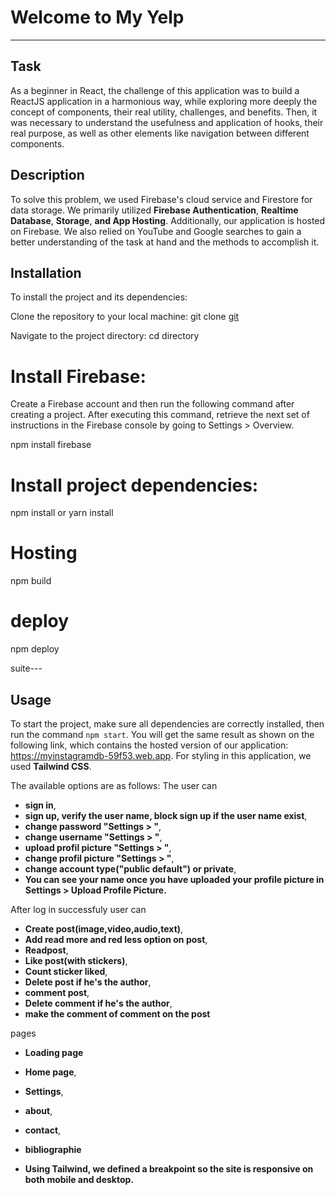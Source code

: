 # Welcome to My Yelp

---

## Task

As a beginner in React, the challenge of this application was to build a ReactJS application in a harmonious way, while exploring more deeply the concept of components, their real utility, challenges, and benefits. Then, it was necessary to understand the usefulness and application of hooks, their real purpose, as well as other elements like navigation between different components.

## Description

To solve this problem, we used Firebase's cloud service and Firestore for data storage. We primarily utilized **Firebase Authentication**, **Realtime Database**, **Storage**, **and App Hosting**. Additionally, our application is hosted on Firebase. We also relied on YouTube and Google searches to gain a better understanding of the task at hand and the methods to accomplish it.

## Installation

To install the project and its dependencies:

Clone the repository to your local machine:
git clone [git](https://github.com/Kougang/myinstagram.git)

Navigate to the project directory:
cd <myinstagram> directory

# Install Firebase:

Create a Firebase account and then run the following command after creating a project. After executing this command, retrieve the next set of instructions in the Firebase console by going to Settings > Overview.

npm install firebase

# Install project dependencies:

npm install or yarn install

# Hosting

npm build

# deploy

npm deploy

suite---

## Usage

To start the project, make sure all dependencies are correctly installed, then run the command `npm start`. You will get the same result as shown on the following link, which contains the hosted version of our application: https://myinstagramdb-59f53.web.app. For styling in this application, we used **Tailwind CSS**.

The available options are as follows:
The user can

- **sign in**,
- **sign up, verify the user name, block sign up if the user name exist**,
- **change password "Settings > "**,
- **change username "Settings > "**,
- **upload profil picture "Settings > "**,
- **change profil picture "Settings > "**,
- **change account type("public default") or private**,
- **You can see your name once you have uploaded your profile picture in Settings > Upload Profile Picture.**

After log in successfuly user can

- **Create post(image,video,audio,text)**,
- **Add read more and red less option on post**,
- **Readpost**,
- **Like post(with stickers)**,
- **Count sticker liked**,
- **Delete post if he's the author**,
- **comment post**,
- **Delete comment if he's the author**,
- **make the comment of comment on the post**

pages

- **Loading page**
- **Home page**,
- **Settings**,
- **about**,
- **contact**,
- **bibliographie**

- **Using Tailwind, we defined a breakpoint so the site is responsive on both mobile and desktop.**
